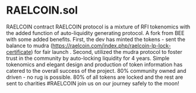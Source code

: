 # RAELCOIN.sol
RAELCOIN contract
RAELCOIN protocol is a mixture of RFI tokenomics with the added function of auto-liquidity generating protocol. A fork from BEE with some added benefits.
First, the dev has minted the tokens - sent the balance to mudra (https://raelcoin.com/index.php/raelcoin-lp-lock-certificate) for fair launch .
Second, utilized the mudra protocol to foster trust in the community by auto-locking liquidity for 4 years.
Simple tokenomics and elegant design and production of token information has catered to the overall success of the project.
80% community owned and driven - no rug is possible. 80% of all tokens are locked and the rest are sent to charities
#RAELCOIN join us on our journey safely to the moon!
